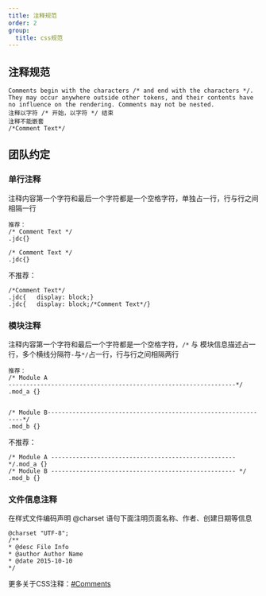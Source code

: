 ```yaml
---
title: 注释规范
order: 2
group:
  title: css规范
---
```


注释规范
----------

```
Comments begin with the characters /* and end with the characters */. They may occur anywhere outside other tokens, and their contents have no influence on the rendering. Comments may not be nested.
注释以字符 /* 开始，以字符 */ 结束
注释不能嵌套
/*Comment Text*/
```

## 团队约定
### 单行注释
注释内容第一个字符和最后一个字符都是一个空格字符，单独占一行，行与行之间相隔一行
```
推荐：
/* Comment Text */
.jdc{}

/* Comment Text */
.jdc{}
```
不推荐：
```
/*Comment Text*/
.jdc{	display: block;}
.jdc{	display: block;/*Comment Text*/}
```

### 模块注释
注释内容第一个字符和最后一个字符都是一个空格字符，`/*` 与 模块信息描述占一行，多个横线分隔符`-`与`*/`占一行，行与行之间相隔两行
```
推荐：
/* Module A
----------------------------------------------------------------*/
.mod_a {}


/* Module B---------------------------------------------------------------*/
.mod_b {}
```

不推荐：
```
/* Module A ----------------------------------------------------*/.mod_a {}
/* Module B ---------------------------------------------------- */
.mod_b {}
```
### 文件信息注释
在样式文件编码声明 @charset 语句下面注明页面名称、作者、创建日期等信息
```
@charset "UTF-8";
/** 
* @desc File Info 
* @author Author Name 
* @date 2015-10-10 
*/
```
更多关于CSS注释：[#Comments](http://www.w3.org/TR/2011/REC-CSS2-20110607/syndata.html#comments)
